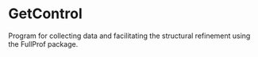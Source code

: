 # GetControl
Program for collecting data and facilitating the structural refinement using the FullProf package.
